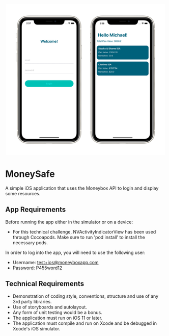 <p align="center">
    <img src="MoneyboxChallengeScreenshots.png"
      width=500>
</p>

# MoneySafe

A simple iOS application that uses the Moneybox API to login and display some resources.

## App Requirements
Before running the app either in the simulator or on a device:
- For this technical challenge, NVActivityIndicatorView has been used through Cocoapods. Make sure to run 'pod install' to install the necessary pods.

In order to log into the app, you will need to use the following user:
- Username: test+ios@moneyboxapp.com
- Password: P455word12

## Technical Requirements
- Demonstration of coding style, conventions, structure and use of any 3rd party libraries.
- Use of storyboards and autolayout.
- Any form of unit testing would be a bonus.
- The application must run on iOS 11 or later.
- The application must compile and run on Xcode and be debugged in Xcode's iOS simulator.